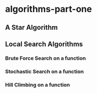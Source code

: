 # algorithms-part-one

## A Star Algorithm

## Local Search Algorithms

### Brute Force Search on a function
### Stochastic Search on a function
### Hill Climbing on a function
